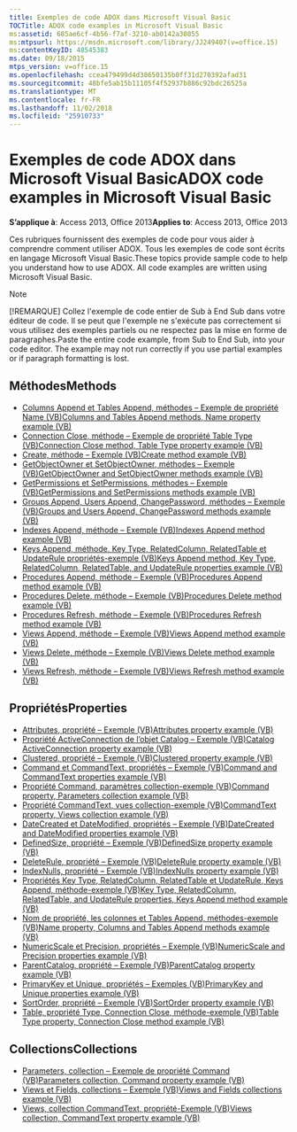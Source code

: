 ```yaml
---
title: Exemples de code ADOX dans Microsoft Visual Basic
TOCTitle: ADOX code examples in Microsoft Visual Basic
ms:assetid: 685ae6cf-4b56-f7af-3210-ab0142a30855
ms:mtpsurl: https://msdn.microsoft.com/library/JJ249407(v=office.15)
ms:contentKeyID: 48545383
ms.date: 09/18/2015
mtps_version: v=office.15
ms.openlocfilehash: ccea479499d4d38650135b0ff31d270392afad31
ms.sourcegitcommit: 48bfe5ab15b11105f4f52937b886c92bdc26525a
ms.translationtype: MT
ms.contentlocale: fr-FR
ms.lasthandoff: 11/02/2018
ms.locfileid: "25910733"
---
```

# <a name="adox-code-examples-in-microsoft-visual-basic"></a><span data-ttu-id="1045d-102">Exemples de code ADOX dans Microsoft Visual Basic</span><span class="sxs-lookup"><span data-stu-id="1045d-102">ADOX code examples in Microsoft Visual Basic</span></span>

<span data-ttu-id="1045d-103">**S’applique à**: Access 2013, Office 2013</span><span class="sxs-lookup"><span data-stu-id="1045d-103">**Applies to**: Access 2013, Office 2013</span></span>

<span data-ttu-id="1045d-p101">Ces rubriques fournissent des exemples de code pour vous aider à comprendre comment utiliser ADOX. Tous les exemples de code sont écrits en langage Microsoft Visual Basic.</span><span class="sxs-lookup"><span data-stu-id="1045d-p101">These topics provide sample code to help you understand how to use ADOX. All code examples are written using Microsoft Visual Basic.</span></span>

> [!NOTE]
> <span data-ttu-id="1045d-p102">[!REMARQUE] Collez l'exemple de code entier de Sub à End Sub dans votre éditeur de code. Il se peut que l'exemple ne s'exécute pas correctement si vous utilisez des exemples partiels ou ne respectez pas la mise en forme de paragraphes.</span><span class="sxs-lookup"><span data-stu-id="1045d-p102">Paste the entire code example, from Sub to End Sub, into your code editor. The example may not run correctly if you use partial examples or if paragraph formatting is lost.</span></span>

## <a name="methods"></a><span data-ttu-id="1045d-108">Méthodes</span><span class="sxs-lookup"><span data-stu-id="1045d-108">Methods</span></span>

- [<span data-ttu-id="1045d-109">Columns Append et Tables Append, méthodes – Exemple de propriété Name (VB)</span><span class="sxs-lookup"><span data-stu-id="1045d-109">Columns and Tables Append methods, Name property example (VB)</span></span>](columns-and-tables-append-methods-name-property-example-vb.md)
- [<span data-ttu-id="1045d-110">Connection Close, méthode – Exemple de propriété Table Type (VB)</span><span class="sxs-lookup"><span data-stu-id="1045d-110">Connection Close method, Table Type property example (VB)</span></span>](connection-close-method-table-type-property-example-vb.md)
- [<span data-ttu-id="1045d-111">Create, méthode – Exemple (VB)</span><span class="sxs-lookup"><span data-stu-id="1045d-111">Create method example (VB)</span></span>](create-method-example-vb.md)
- [<span data-ttu-id="1045d-112">GetObjectOwner et SetObjectOwner, méthodes – Exemple (VB)</span><span class="sxs-lookup"><span data-stu-id="1045d-112">GetObjectOwner and SetObjectOwner methods example (VB)</span></span>](getobjectowner-and-setobjectowner-methods-example-vb.md)
- [<span data-ttu-id="1045d-113">GetPermissions et SetPermissions, méthodes – Exemple (VB)</span><span class="sxs-lookup"><span data-stu-id="1045d-113">GetPermissions and SetPermissions methods example (VB)</span></span>](getpermissions-and-setpermissions-methods-example-vb.md)
- [<span data-ttu-id="1045d-114">Groups Append, Users Append, ChangePassword, méthodes – Exemple (VB)</span><span class="sxs-lookup"><span data-stu-id="1045d-114">Groups and Users Append, ChangePassword methods example (VB)</span></span>](groups-and-users-append-changepassword-methods-example-vb.md)
- [<span data-ttu-id="1045d-115">Indexes Append, méthode – Exemple (VB)</span><span class="sxs-lookup"><span data-stu-id="1045d-115">Indexes Append method example (VB)</span></span>](indexes-append-method-example-vb.md)
- [<span data-ttu-id="1045d-116">Keys Append, méthode, Key Type, RelatedColumn, RelatedTable et UpdateRule propriétés-exemple (VB)</span><span class="sxs-lookup"><span data-stu-id="1045d-116">Keys Append method, Key Type, RelatedColumn, RelatedTable, and UpdateRule properties example (VB)</span></span>](keys-append-method-key-type-relatedcolumn-relatedtable-and-updaterule-properties-example-vb.md)
- [<span data-ttu-id="1045d-117">Procedures Append, méthode – Exemple (VB)</span><span class="sxs-lookup"><span data-stu-id="1045d-117">Procedures Append method example (VB)</span></span>](procedures-append-method-example-vb.md)
- [<span data-ttu-id="1045d-118">Procedures Delete, méthode – Exemple (VB)</span><span class="sxs-lookup"><span data-stu-id="1045d-118">Procedures Delete method example (VB)</span></span>](procedures-delete-method-example-vb.md)
- [<span data-ttu-id="1045d-119">Procedures Refresh, méthode – Exemple (VB)</span><span class="sxs-lookup"><span data-stu-id="1045d-119">Procedures Refresh method example (VB)</span></span>](procedures-refresh-method-example-vb.md)
- [<span data-ttu-id="1045d-120">Views Append, méthode – Exemple (VB)</span><span class="sxs-lookup"><span data-stu-id="1045d-120">Views Append method example (VB)</span></span>](views-append-method-example-vb.md)
- [<span data-ttu-id="1045d-121">Views Delete, méthode – Exemple (VB)</span><span class="sxs-lookup"><span data-stu-id="1045d-121">Views Delete method example (VB)</span></span>](views-delete-method-example-vb.md)
- [<span data-ttu-id="1045d-122">Views Refresh, méthode – Exemple (VB)</span><span class="sxs-lookup"><span data-stu-id="1045d-122">Views Refresh method example (VB)</span></span>](views-refresh-method-example-vb.md)

## <a name="properties"></a><span data-ttu-id="1045d-123">Propriétés</span><span class="sxs-lookup"><span data-stu-id="1045d-123">Properties</span></span>

- [<span data-ttu-id="1045d-124">Attributes, propriété – Exemple (VB)</span><span class="sxs-lookup"><span data-stu-id="1045d-124">Attributes property example (VB)</span></span>](attributes-property-example-vb.md)
- [<span data-ttu-id="1045d-125">Propriété ActiveConnection de l’objet Catalog – Exemple (VB)</span><span class="sxs-lookup"><span data-stu-id="1045d-125">Catalog ActiveConnection property example (VB)</span></span>](catalog-activeconnection-property-example-vb.md)
- [<span data-ttu-id="1045d-126">Clustered, propriété – Exemple (VB)</span><span class="sxs-lookup"><span data-stu-id="1045d-126">Clustered property example (VB)</span></span>](clustered-property-example-vb.md)
- [<span data-ttu-id="1045d-127">Command et CommandText, propriétés – Exemple (VB)</span><span class="sxs-lookup"><span data-stu-id="1045d-127">Command and CommandText properties example (VB)</span></span>](command-and-commandtext-properties-example-vb.md)
- [<span data-ttu-id="1045d-128">Propriété Command, paramètres collection-exemple (VB)</span><span class="sxs-lookup"><span data-stu-id="1045d-128">Command property, Parameters collection example (VB)</span></span>](parameters-collection-command-property-example-vb.md)
- [<span data-ttu-id="1045d-129">Propriété CommandText, vues collection-exemple (VB)</span><span class="sxs-lookup"><span data-stu-id="1045d-129">CommandText property, Views collection example (VB)</span></span>](views-collection-commandtext-property-example-vb.md)
- [<span data-ttu-id="1045d-130">DateCreated et DateModified, propriétés – Exemple (VB)</span><span class="sxs-lookup"><span data-stu-id="1045d-130">DateCreated and DateModified properties example (VB)</span></span>](datecreated-and-datemodified-properties-example-vb.md)
- [<span data-ttu-id="1045d-131">DefinedSize, propriété – Exemple (VB)</span><span class="sxs-lookup"><span data-stu-id="1045d-131">DefinedSize property example (VB)</span></span>](definedsize-property-example-vb.md)
- [<span data-ttu-id="1045d-132">DeleteRule, propriété – Exemple (VB)</span><span class="sxs-lookup"><span data-stu-id="1045d-132">DeleteRule property example (VB)</span></span>](deleterule-property-example-vb.md)
- [<span data-ttu-id="1045d-133">IndexNulls, propriété – Exemple (VB)</span><span class="sxs-lookup"><span data-stu-id="1045d-133">IndexNulls property example (VB)</span></span>](indexnulls-property-example-vb.md)
- [<span data-ttu-id="1045d-134">Propriétés Key Type, RelatedColumn, RelatedTable et UpdateRule, Keys Append, méthode-exemple (VB)</span><span class="sxs-lookup"><span data-stu-id="1045d-134">Key Type, RelatedColumn, RelatedTable, and UpdateRule properties, Keys Append method example (VB)</span></span>](keys-append-method-key-type-relatedcolumn-relatedtable-and-updaterule-properties-example-vb.md)
- [<span data-ttu-id="1045d-135">Nom de propriété, les colonnes et Tables Append, méthodes-exemple (VB)</span><span class="sxs-lookup"><span data-stu-id="1045d-135">Name property, Columns and Tables Append methods example (VB)</span></span>](columns-and-tables-append-methods-name-property-example-vb.md)
- [<span data-ttu-id="1045d-136">NumericScale et Precision, propriétés – Exemple (VB)</span><span class="sxs-lookup"><span data-stu-id="1045d-136">NumericScale and Precision properties example (VB)</span></span>](numericscale-and-precision-properties-example-vb.md)
- [<span data-ttu-id="1045d-137">ParentCatalog, propriété – Exemple (VB)</span><span class="sxs-lookup"><span data-stu-id="1045d-137">ParentCatalog property example (VB)</span></span>](parentcatalog-property-example-vb.md)
- [<span data-ttu-id="1045d-138">PrimaryKey et Unique, propriétés – Exemples (VB)</span><span class="sxs-lookup"><span data-stu-id="1045d-138">PrimaryKey and Unique properties example (VB)</span></span>](primarykey-and-unique-properties-example-vb.md)
- [<span data-ttu-id="1045d-139">SortOrder, propriété – Exemple (VB)</span><span class="sxs-lookup"><span data-stu-id="1045d-139">SortOrder property example (VB)</span></span>](sortorder-property-example-vb.md)
- [<span data-ttu-id="1045d-140">Table, propriété Type, Connection Close, méthode-exemple (VB)</span><span class="sxs-lookup"><span data-stu-id="1045d-140">Table Type property, Connection Close method example (VB)</span></span>](connection-close-method-table-type-property-example-vb.md)

## <a name="collections"></a><span data-ttu-id="1045d-141">Collections</span><span class="sxs-lookup"><span data-stu-id="1045d-141">Collections</span></span>

- [<span data-ttu-id="1045d-142">Parameters, collection – Exemple de propriété Command (VB)</span><span class="sxs-lookup"><span data-stu-id="1045d-142">Parameters collection, Command property example (VB)</span></span>](parameters-collection-command-property-example-vb.md)
- [<span data-ttu-id="1045d-143">Views et Fields, collections – Exemple (VB)</span><span class="sxs-lookup"><span data-stu-id="1045d-143">Views and Fields collections example (VB)</span></span>](views-and-fields-collections-example-vb.md)
- [<span data-ttu-id="1045d-144">Views, collection CommandText, propriété-Exemple (VB)</span><span class="sxs-lookup"><span data-stu-id="1045d-144">Views collection, CommandText property example (VB)</span></span>](views-collection-commandtext-property-example-vb.md)

